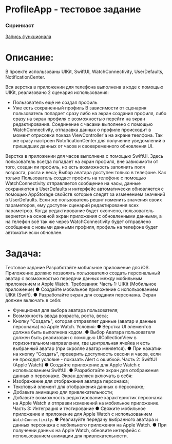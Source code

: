 # ProfileApp - тестовое задание
### Скринкаст
[Запись функционала]([https://disk.yandex.ru/i/DR5qLGaTsMi30A](https://disk.yandex.com/i/HtSueBb1I2JTsQ))

# Описание:
В проекте использованы UIKit, SwiftUI, WatchConnectivity, UserDefaults, NotificationCenter.

Вся верстка в приложении для телефона выполнена в коде с помощью  UIKit, реализовано 2 сценария использования: 
- Пользователь ещё не создал профиль
- Уже есть сохраненный профиль
В зависимости от сценария пользователь попадает сразу либо на экран создания профиля, либо сразу на экран профиля с возможностью перейти на экран редактирования.
Соединение с часами выполнено с помощью WatchConnectivity, отпаравка данных о профиле происходит в момент отрисовки показа ViewController'а на экране теелфона.
Так же сразу настроен NotoficationCenter для получение уведомлений о пришедших данных от часов и своевременного обновления UI.

Верстка в приложении для часов выполнена с помощью SwiftUI.
Здесь пользователь всегда попадает на экран профиля, вне зависимоти от того, создан ли профиль, но есть возможность заполнить поля возраста, роста и веса; Выбор аватара доступен только в телефоне.
Как только Пользователь создаст профить на телефоне с помощью WatchConnectivity отправляется сообщение на часы, данные сохраняются в UserDefaults и интерфейс автоматически обновляется с помощью AppStorage свойств которые следят за изменением значений в UserDefaults.
Если же пользователь решит изменить значения своих параметоров, ему доступен сценарий редактирования всех параметров.
Когда редактирование будет окончено, пользователь вернется на основной экран приложения с обновленными данными, а на телефон всё так же через WatchConnectivity будет отправлено сообщение с новыми данными профиля, профиль на телефоне будет автоматически обновлен.

# Задача:
Тестовое задание
Разработайте мобильное приложение для iOS. Приложение должно позволять пользователю создать персональный аватар с возможностью передачи данных между мобильным приложением и Apple Watch.
Требования:
Часть 1: UIKit (Мобильное приложение)
● Создайте мобильное приложение с использованием UIKit (Swift).
● Разработайте экран для создания персонажа. Экран должен включать в себя:
- Функционал для выбора аватара пользователя;
- Возможность ввода возраста, роста, веса;
- Кнопку "Создать", которая отправляет данные (аватар и данные персонажа) на Apple Watch.
Условия:
● Верстка UI элементов должна быть выполнена кодом.
● Выбор Аватара пользователя должен быть реализован с помощью
UICollectionView в горизонтальном направлении, где центральная ячейка и есть
выбранный аватар (при скролле аватар меняется).
● При нажатии на кнопку “Создать”, проверить доступность сессии и часов, если
не проходит условие - показать Alert с ошибкой. Часть 2: SwiftUI (Apple Watch)
● Создайте приложение для Apple Watch с использованием SwiftUI.
● Разработайте экран для отображения данных о персонаже. Экран должен
включать в себя:
- Изображение для отображения аватара персонажа;
- Текстовый элемент для отображения данных о персонаже;
- Добавьте анимацию для привлекательности;
- Добавьте возможность редактирование характеристик персонажа на Apple
Watch и отправки изменений на мобильное приложение. Часть 3: Интеграция и тестирование
● Свяжите мобильное приложение и приложение для Apple Watch с использованием `WatchConnectivity`.
● Реализуйте передачу выбранного аватара и данных персонажа с мобильного приложения на Apple Watch.
● При получении данных на Apple Watch, обновите интерфейс с использованием анимации для привлекательности.

